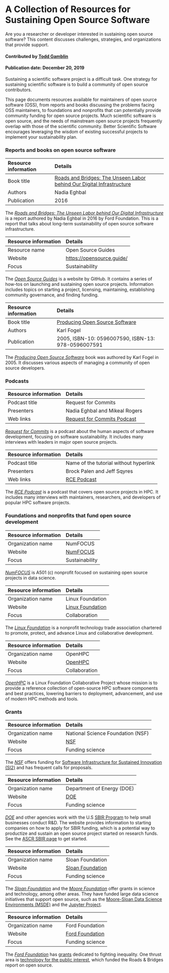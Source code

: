 # A Collection of Resources for Sustaining Open Source Software
<!-- deck text start -->
Are you a researcher or developer interested in sustaining open source software?  This content discusses challenges, strategies, and organizations that provide support.
<!-- deck text end -->

#### Contributed by [Todd Gamblin](https://github.com/tgamblin)
#### Publication date: December 20, 2019

Sustaining a scientific software project is a difficult task.  One
strategy for sustaining scientific software is to build a community of
open source contributors.  

This page documents resources available for maintainers of open source
software (OSS), from reports and books discussing the problems facing OSS
maintainers, to foundations and nonprofits that can potentially provide
community funding for open source projects.  Much scientific software is
open source, and the needs of mainstream open source projects frequently
overlap with those of the scientific community.  Better Scientific
Software encourages leveraging the wisdom of existing successful projects
to implement your sustainability plan.


### Reports and books on open source software

Resource information | Details 
:--- | :--- 
Book title | [Roads and Bridges: The Unseen Labor behind Our Digital Infrastructure](https://www.fordfoundation.org/library/reports-and-studies/roads-and-bridges-the-unseen-labor-behind-our-digital-infrastructure/)
Authors | Nadia Eghbal
Publication | 2016

The *[Roads and Bridges: The Unseen Labor behind Our Digital Infrastructure](https://www.fordfoundation.org/library/reports-and-studies/roads-and-bridges-the-unseen-labor-behind-our-digital-infrastructure/)* is a report authored by Nadia Eghbal in 2016 by Ford Foundation. This is a report that talks about long-term sustainability of open source software infrastructure.

Resource information | Details 
:--- | :--- 
Resource name | Open Source Guides
Website | https://opensource.guide/
Focus | Sustainability

The *[Open Source Guides](https://opensource.guide/)* is a website by GitHub. It contains a series of how-tos on launching and sustaining open source projects. Information includes topics on starting a project, licensing, maintaining, establishing community governance, and finding funding.

Resource information | Details 
:--- | :--- 
Book title | [Producing Open Source Software](https://producingoss.com/)
Authors | Karl Fogel
Publication | 2005, ISBN-10: 0596007590, ISBN-13: 978-0596007591

The *[Producing Open Source Software](https://producingoss.com/)* book was authored by Karl Fogel in 2005. It discusses various aspects of managing a community of open source developers.

### Podcasts

Resource information | Details 
:--- | :--- 
Podcast title  | Request for Commits 
Presenters | Nadia Eghbal and Mikeal Rogers
Web links | [Request for Commits Podcast](https://changelog.com/rfc)

*[Request for Commits](https://changelog.com/rfc)* is a podcast about the human aspects of software development, focusing on software sustainability. It includes many interviews with leaders in major open source projects.

Resource information | Details 
:--- | :--- 
Podcast title  | Name of the tutorial without hyperlink 
Presenters | Brock Palen and Jeff Sqyres
Web links | [RCE Podcast](http://www.rce-cast.com/)

The *[RCE Podcast](http://www.rce-cast.com/)* is a podcast that covers open source projects in HPC. It includes many interviews with maintainers, researchers, and developers of popular HPC software projects. 

### Foundations and nonprofits that fund open source development
Resource information | Details 
:--- | :--- 
Organization name | NumFOCUS
Website | [NumFOCUS](http://www.numfocus.org/)
Focus | Sustainability

*[NumFOCUS](http://www.numfocus.org/)* is A501 (c) nonprofit focused on sustaining open source projects in data science.

Resource information | Details 
:--- | :--- 
Organization name | Linux Foundation
Website | [Linux Foundation](https://www.linuxfoundation.org/)
Focus | Collaboration

The *[Linux Foundation](https://www.linuxfoundation.org/)* is a nonprofit technology trade association chartered to promote, protect, and advance Linux and collaborative development.

Resource information | Details 
:--- | :--- 
Organization name | OpenHPC
Website | [OpenHPC](https://openhpc.community)
Focus | Collaboration

*[OpenHPC](https://openhpc.community)* is a Linux Foundation Collaborative Project whose mission is to provide a reference collection of open-source HPC software components and best practices, lowering barriers to deployment, advancement, and use of modern HPC methods and tools.


### Grants

Resource information | Details 
:--- | :--- 
Organization name | National Science Foundation (NSF)
Website | [NSF](https://www.nsf.gov)
Focus | Funding science

The *[NSF](https://www.nsf.gov)* offers funding for [Software Infrastructure for Sustained Innovation (SI2)](https://www.nsf.gov/pubs/2016/nsf16532/nsf16532.htm) and has frequent calls for proposals.

Resource information | Details 
:--- | :--- 
Organization name | Department of Energy (DOE)
Website | [DOE](https://energy.gov/)
Focus | Funding science

*[DOE](https://energy.gov/)* and other agencies work with the U.S [SBIR Program](https://www.sbir.gov/) to help small businesses conduct R&D. The website provides information to starting companies on how to apply for SBIR funding, which is a potential way to productize and sustain an open source project started on research funds. See the [ASCR SBIR page](https://science.energy.gov/sbir/) to get started.

Resource information | Details 
:--- | :--- 
Organization name | Sloan Foundation
Website | [Sloan Foundation](https://sloan.org/)
Focus | Funding science

The *[Sloan Foundation](https://sloan.org/)* and the *[Moore Foundation](https://www.moore.org/)* offer grants in science and technology, among other areas. They have funded large data science initiatives that support open source, such as the [Moore-Sloan Data Science Environments (MSDE)](http://msdse.org/) and the [Jupyter Project](https://blog.jupyter.org/new-funding-for-jupyter-12009a836867).

Resource information | Details 
:--- | :--- 
Organization name | Ford Foundation
Website | [Ford Foundation](https://www.fordfoundation.org)
Focus | Funding science

The *[Ford Foundation](https://www.fordfoundation.org)* has [grants](https://www.fordfoundation.org/work/our-grants/) dedicated to fighting inequality. One thrust area is [technology for the public interest](https://www.fordfoundation.org/work/challenging-inequality/), which funded the Roads & Bridges report on open source.



<!---
Publish: yes
Categories: Collaboration
Topics: Licensing, Strategies for more effective teams, Funding sources and programs
Tags: document, website, book, organization, funding-program, funding-agency
Level: 2
Prerequisites: defaults
Aggregate: none
--->
